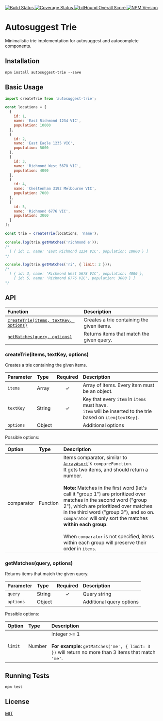 <a href="https://codeship.com/projects/77991" target="_blank">
  <img src="https://img.shields.io/codeship/a3eddcc0-d548-0132-ef15-420032d7f4bd/master.svg?style=flat-square"
       alt="Build Status" />
</a>
<a href="https://codecov.io/gh/moroshko/autosuggest-trie" target="_blank">
  <img src="https://img.shields.io/codecov/c/github/moroshko/autosuggest-trie/master.svg?style=flat-square"
       alt="Coverage Status">
</a>
<a href="https://www.bithound.io/github/moroshko/autosuggest-trie" target="_blank">
  <img src="https://www.bithound.io/github/moroshko/autosuggest-trie/badges/score.svg"
       alt="bitHound Overall Score">
</a>
<a href="https://npmjs.org/package/autosuggest-trie" target="_blank">
  <img src="https://img.shields.io/npm/v/autosuggest-trie.svg?style=flat-square"
       alt="NPM Version" />
</a>

# Autosuggest Trie

Minimalistic trie implementation for autosuggest and autocomplete components.

## Installation

```shell
npm install autosuggest-trie --save
```

## Basic Usage

```js
import createTrie from 'autosuggest-trie';

const locations = [
  {
    id: 1,
    name: 'East Richmond 1234 VIC',
    population: 10000
  },
  {
    id: 2,
    name: 'East Eagle 1235 VIC',
    population: 5000
  },
  {
    id: 3,
    name: 'Richmond West 5678 VIC',
    population: 4000
  },
  {
    id: 4,
    name: 'Cheltenham 3192 Melbourne VIC',
    population: 7000
  },
  {
    id: 5,
    name: 'Richmond 6776 VIC',
    population: 3000
  }
];

const trie = createTrie(locations, 'name');

console.log(trie.getMatches('richmond e'));
/*
  [ { id: 1, name: 'East Richmond 1234 VIC', population: 10000 } ]
*/

console.log(trie.getMatches('ri', { limit: 2 }));
/*
  [ { id: 3, name: 'Richmond West 5678 VIC', population: 4000 },
    { id: 5, name: 'Richmond 6776 VIC', population: 3000 } ]
*/
```

## API

| Function | Description |
| :--- | :--- |
| [`createTrie(items, textKey, options)`](#createTrieFunction) | Creates a trie containing the given items. |
| [`getMatches(query, options)`](#getMatchesFunction) | Returns items that match the given query. |

<a name="createTrieFunction"></a>
### createTrie(items, textKey, options)

Creates a trie containing the given items.

| Parameter | Type | Required | Description |
| :--- | :--- | :---: | :--- |
| `items` | Array | ✓ | Array of items. Every item must be an object. |
| `textKey` | String | ✓ | Key that every `item` in `items` must have.<br />`item` will be inserted to the trie based on `item[textKey]`. |
| `options` | Object | | Additional options |

Possible options:

| Option | Type | Description |
| :--- | :--- | :--- |
| comparator | Function | Items comparator, similar to [`Array#sort`](https://developer.mozilla.org/en-US/docs/Web/JavaScript/Reference/Global_Objects/Array/sort)'s `compareFunction`.<br />It gets two items, and should return a number.<br /><br />**Note:** Matches in the first word (let's call it "group 1") are prioritized over matches in the second word ("group 2"), which are prioritized over matches in the third word ("group 3"), and so on.<br />`comparator` will only sort the matches **within each group**.<br /><br />When `comparator` is not specified, items within each group will preserve their order in `items`. |

<a name="getMatchesFunction"></a>
### getMatches(query, options)

Returns items that match the given query.

| Parameter | Type | Required | Description |
| :--- | :--- | :---: | :--- |
| `query` | String | ✓ | Query string |
| `options` | Object | | Additional query options |

Possible options:

| Option | Type | Description |
| :--- | :--- | :--- |
| `limit` | Number | Integer >= 1<br /><br />**For example:** `getMatches('me', { limit: 3 })` will return no more than 3 items that match `'me'`. |

## Running Tests

```shell
npm test
```

## License

<a href="http://moroshko.mit-license.org" target="_blank">MIT</a>
